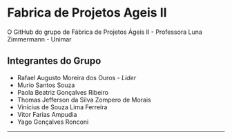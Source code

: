 # Fabrica de Projetos Ageis II

O GitHub do grupo de Fábrica de Projetos Ágeis II - Professora Luna Zimmermann - Unimar 

## Integrantes do Grupo

* Rafael Augusto Moreira dos Ouros - *Lider*
* Murio Santos Souza
* Paola Beatriz Gonçalves Ribeiro
* Thomas Jefferson da Silva Zompero de Morais
* Vinicius de Souza Lima Ferreira
* Vitor Farias Ampudia
* Yago Gonçalves Ronconi

---
